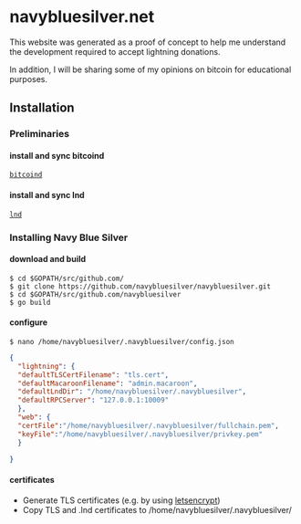 # navybluesilver.net

This website was generated as a proof of concept to help me understand the development required to accept lightning donations.

In addition, I will be sharing some of my opinions on bitcoin for educational purposes.

## Installation

### Preliminaries
#### install and sync bitcoind
[`bitcoind`](https://github.com/bitcoin/bitcoin)

#### install and sync lnd
[`lnd`](https://github.com/lightningnetwork/lnd)

### Installing Navy Blue Silver
#### download and build
```
$ cd $GOPATH/src/github.com/
$ git clone https://github.com/navybluesilver/navybluesilver.git
$ cd $GOPATH/src/github.com/navybluesilver
$ go build
```
#### configure
```
$ nano /home/navybluesilver/.navybluesilver/config.json
```

```json                                                                                                               
{
  "lightning": {
  "defaultTLSCertFilename": "tls.cert",
  "defaultMacaroonFilename": "admin.macaroon",
  "defaultLndDir": "/home/navybluesilver/.navybluesilver",
  "defaultRPCServer": "127.0.0.1:10009"
  },
  "web": {
  "certFile":"/home/navybluesilver/.navybluesilver/fullchain.pem",
  "keyFile":"/home/navybluesilver/.navybluesilver/privkey.pem"
  }

}
```
#### certificates
* Generate TLS certificates (e.g. by using [letsencrypt](https://letsencrypt.org/))
* Copy TLS and .lnd certificates to /home/navybluesilver/.navybluesilver/
